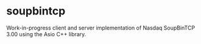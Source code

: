 # soupbintcp

Work-in-progress client and server implementation of Nasdaq SoupBinTCP 3.00
using the Asio C++ library.
